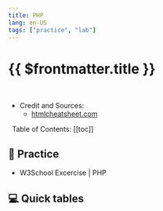 ```yaml
---
title: PHP
lang: en-US
tags: ["practice", "lab"]
---
```


# {{ $frontmatter.title }}

<TagBadge />

&nbsp;
&nbsp;
- Credit and Sources:
  - [htmlcheatsheet.com](https://htmlcheatsheet.com/)


&nbsp;
Table of Contents:
[[toc]]

## 🎯 Practice
- W3School Excercise | PHP 

## 💻 Quick tables

<table-code>

<table-row-code title="IN"  
code="
SELECT * FROM users WHERE dept IN ('design', 'sales');
" />
</table-code>